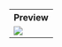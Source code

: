 <table style="width:100%">
  <tr>
    <th>Preview</th>
  </tr>
  <tr>
    <td><img src="https://github.com/MdAshrafUllah/Flutter-Date-and-Time-Format/assets/96839511/5237c2f3-d963-4d86-8911-e21bf6b882b0"></td>
  </tr>
</table>